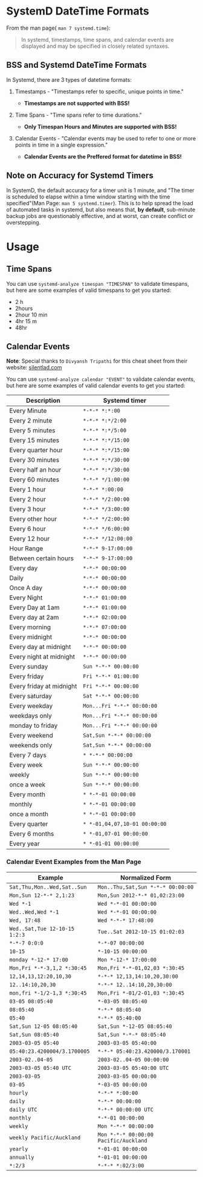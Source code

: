 # SystemD DateTime Formats

From the man page( `man 7 systemd.time`): 

> In systemd, timestamps, time spans, and calendar events are displayed and may be specified in closely related syntaxes.


## BSS and Systemd DateTime Formats
In Systemd, there are 3 types of datetime formats:

1. Timestamps - "Timestamps refer to specific, unique points in time."  
    - **Timestamps are not supported with BSS!**

2. Time Spans - "Time spans refer to time durations." 
    - **Only Timespan Hours and Minutes are supported with BSS!**

3. Calendar Events - "Calendar events may be used to refer to one or more points in time in a single expression."
    - **Calendar Events are the Preffered format for datetime in BSS!**

## Note on Accuracy for Systemd Timers

In SystemD, the default accuracy for a timer unit is 1 minute, and "The timer is scheduled to elapse within a time window starting with the time specified"(Man Page: `man 5 systemd.timer`). This is to help spread the load of automated tasks in systemd, but also means that, **by default**, sub-minute backup jobs are questionably effective, and at worst, can create conflict or overstepping. 

# Usage

## Time Spans

You can use `systemd-analyze timespan "TIMESPAN"` to validate timespans, but here are some examples of valid timespans to get you started:

- 2 h
- 2hours
- 2hour 10 min
- 4hr 15 m
- 48hr

## Calendar Events

**Note**: Special thanks to `Divyansh Tripathi` for this cheat sheet from their website: [silentlad.com](https://silentlad.com/systemd-timers-oncalendar-(cron)-format-explained)

You can use `systemd-analyze calendar "EVENT"` to validate calendar events, but here are some examples of valid calendar events to get you started:

| Description |Systemd timer|
|---|---|
|Every Minute|`*-*-* *:*:00`|
|Every 2 minute|`*-*-* *:*/2:00`|
|Every 5 minutes|`*-*-* *:*/5:00`|
|Every 15 minutes|`*-*-* *:*/15:00`|
|Every quarter hour|`*-*-* *:*/15:00`|
|Every 30 minutes|`*-*-* *:*/30:00`|
|Every half an hour|`*-*-* *:*/30:00`|
|Every 60 minutes|`*-*-* */1:00:00`|
|Every 1 hour|`*-*-* *:00:00`|
|Every 2 hour|`*-*-* */2:00:00`|
|Every 3 hour|`*-*-* */3:00:00`|
|Every other hour|`*-*-* */2:00:00`|
|Every 6 hour|`*-*-* */6:00:00`|
|Every 12 hour|`*-*-* */12:00:00`|
|Hour Range|`*-*-* 9-17:00:00`|
|Between certain hours|`*-*-* 9-17:00:00`|
|Every day|`*-*-* 00:00:00`|
|Daily|`*-*-* 00:00:00`|
|Once A day|`*-*-* 00:00:00`|
|Every Night|`*-*-* 01:00:00`|
|Every Day at 1am|`*-*-* 01:00:00`|
|Every day at 2am|`*-*-* 02:00:00`|
|Every morning|`*-*-* 07:00:00`|
|Every midnight|`*-*-* 00:00:00`|
|Every day at midnight|`*-*-* 00:00:00`|
|Every night at midnight|`*-*-* 00:00:00`|
|Every sunday|`Sun *-*-* 00:00:00`|
|Every friday|`Fri *-*-* 01:00:00`|
|Every friday at midnight|`Fri *-*-* 00:00:00`|
|Every saturday|`Sat *-*-* 00:00:00`|
|Every weekday|`Mon...Fri *-*-* 00:00:00`|
|weekdays only|`Mon...Fri *-*-* 00:00:00`|
|monday to friday|`Mon...Fri *-*-* 00:00:00`|
|Every weekend|`Sat,Sun *-*-* 00:00:00`|
|weekends only|`Sat,Sun *-*-* 00:00:00`|
|Every 7 days|`* *-*-* 00:00:00`|
|Every week|`Sun *-*-* 00:00:00`|
|weekly|`Sun *-*-* 00:00:00`|
|once a week|`Sun *-*-* 00:00:00`|
|Every month|`* *-*-01 00:00:00`|
|monthly|`* *-*-01 00:00:00`|
|once a month|`* *-*-01 00:00:00`|
|Every quarter|`* *-01,04,07,10-01 00:00:00`|
|Every 6 months|`* *-01,07-01 00:00:00`|
|Every year|`* *-01-01 00:00:00`|

### Calendar Event Examples from the Man Page

| Example | Normalized Form |
| - | - |
| `Sat,Thu,Mon..Wed,Sat..Sun` | `Mon..Thu,Sat,Sun *-*-* 00:00:00`|
| `Mon,Sun 12-*-* 2,1:23`| `Mon,Sun 2012-*-* 01,02:23:00` |
| `Wed *-1` | `Wed *-*-01 00:00:00`|
| `Wed..Wed,Wed *-1`| `Wed *-*-01 00:00:00`|
| `Wed, 17:48` | `Wed *-*-* 17:48:00` |
| `Wed..Sat,Tue 12-10-15 1:2:3` | `Tue..Sat 2012-10-15 01:02:03` |
| `*-*-7 0:0:0`| `*-*-07 00:00:00` |
| `10-15` | `*-10-15 00:00:00`|
| `monday *-12-* 17:00`| `Mon *-12-* 17:00:00`|
| `Mon,Fri *-*-3,1,2 *:30:45` | `Mon,Fri *-*-01,02,03 *:30:45` |
| `12,14,13,12:20,10,30` | `*-*-* 12,13,14:10,20,30:00`|
| `12..14:10,20,30` | `*-*-* 12..14:10,20,30:00`|
| `mon,fri *-1/2-1,3 *:30:45` | `Mon,Fri *-01/2-01,03 *:30:45` |
| `03-05 08:05:40`| `*-03-05 08:05:40`|
| `08:05:40`| `*-*-* 08:05:40`|
| `05:40` | `*-*-* 05:40:00`|
| `Sat,Sun 12-05 08:05:40` | `Sat,Sun *-12-05 08:05:40`|
| `Sat,Sun 08:05:40`| `Sat,Sun *-*-* 08:05:40`|
| `2003-03-05 05:40`| `2003-03-05 05:40:00`|
| `05:40:23.4200004/3.1700005`| `*-*-* 05:40:23.420000/3.170001` |
| `2003-02..04-05`| `2003-02..04-05 00:00:00` |
| `2003-03-05 05:40 UTC` | `2003-03-05 05:40:00 UTC` |
| `2003-03-05` | `2003-03-05 00:00:00`|
| `03-05` | `*-03-05 00:00:00`|
| `hourly`| `*-*-* *:00:00` |
| `daily` | `*-*-* 00:00:00`|
| `daily UTC`| `*-*-* 00:00:00 UTC` |
| `monthly` | `*-*-01 00:00:00` |
| `weekly`| `Mon *-*-* 00:00:00` |
| `weekly Pacific/Auckland`| `Mon *-*-* 00:00:00 Pacific/Auckland` |
| `yearly`| `*-01-01 00:00:00`|
| `annually`| `*-01-01 00:00:00`|
| `*:2/3` | `*-*-* *:02/3:00` |
